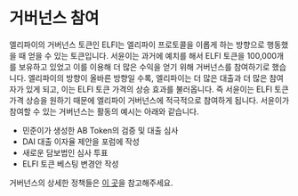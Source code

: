 # 거버넌스 참여

엘리파이의 거버넌스 토큰인 ELFI는 엘리파이 프로토콜을 이롭게 하는 방향으로 행동했을 때 얻을 수 있는 토큰입니다. 서윤이는 과거에 예치를 해서 ELFI 토큰을 100,000개를 보유하고 있었고 이를 이용해 더 많은 수익을 얻기 위해 거버넌스를 참여하기로 했습니다. 엘리파이의 방향이 올바른 방향일 수록, 엘리파이는 더 많은 대출과 더 많은 참여자가 있게 되고, 이는 ELFI 토큰 가격의 상승 효과를 불러옵니다. 즉 서윤이는 ELFI 토큰 가격 상승을 원하기 때문에 엘리파이 거버넌스에 적극적으로 참여하게 됩니다. 서윤이가 참여할 수 있는 거버넌스는 활동의 예시는 아래와 같습니다.

- 민준이가 생성한 AB Token의 검증 및 대출 심사
- DAI 대출 이자율 제안을 포럼에 작성
- 새로운 담보법인 심사 투표
- ELFI 토큰 베스팅 변경안 작성

거버넌스의 상세한 정책들은 [이 곳](https://guide.elyfi.world/v/korean-2/governance)을 참고해주세요.